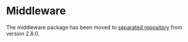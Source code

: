 # Middleware

The middleware package has been moved to [separated repository](https://github.com/vuestorefront/middleware) from version 2.8.0.
